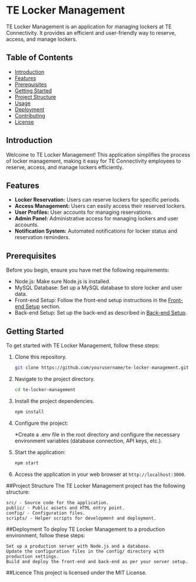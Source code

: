 # TE Locker Management

TE Locker Management is an application for managing lockers at TE Connectivity. It provides an efficient and user-friendly way to reserve, access, and manage lockers.

## Table of Contents
- [Introduction](#introduction)
- [Features](#features)
- [Prerequisites](#prerequisites)
- [Getting Started](#getting-started)
- [Project Structure](#project-structure)
- [Usage](#usage)
- [Deployment](#deployment)
- [Contributing](#contributing)
- [License](#license)

## Introduction

Welcome to TE Locker Management! This application simplifies the process of locker management, making it easy for TE Connectivity employees to reserve, access, and manage lockers efficiently.

## Features

- **Locker Reservation:** Users can reserve lockers for specific periods.
- **Access Management:** Users can easily access their reserved lockers.
- **User Profiles:** User accounts for managing reservations.
- **Admin Panel:** Administrative access for managing lockers and user accounts.
- **Notification System:** Automated notifications for locker status and reservation reminders.

## Prerequisites

Before you begin, ensure you have met the following requirements:

- Node.js: Make sure Node.js is installed.
- MySQL Database: Set up a MySQL database to store locker and user data.
- Front-end Setup: Follow the front-end setup instructions in the [Front-end Setup](#front-end-setup) section.
- Back-end Setup: Set up the back-end as described in [Back-end Setup](#back-end-setup).

## Getting Started

To get started with TE Locker Management, follow these steps:

1. Clone this repository.
   ```sh
   git clone https://github.com/yourusername/te-locker-management.git

2. Navigate to the project directory.
   ```sh 
   cd te-locker-management
   
3. Install the project dependencies.
   ```sh
   npm install
4. Configure the project:

    *Create a .env file in the root directory and configure the necessary environment variables (database connection, API keys, etc.).
   
5. Start the application:
   ```sh
   npm start
6.    Access the application in your web browser at `http://localhost:3000`.

##Project Structure
The TE Locker Management project has the following structure:

    src/ - Source code for the application.
    public/ - Public assets and HTML entry point.
    config/ - Configuration files.
    scripts/ - Helper scripts for development and deployment.

##Deployment
    To deploy TE Locker Management to a production environment, follow these steps:

    Set up a production server with Node.js and a database.
    Update the configuration files in the config/ directory with production settings.
    Build and deploy the front-end and back-end as per your server setup.
##Licence
   This project is licensed under the MIT License.

   

